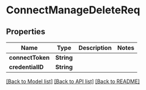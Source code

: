 # ConnectManageDeleteReq

## Properties
Name | Type | Description | Notes
------------ | ------------- | ------------- | -------------
**connectToken** | **String** |  | 
**credentialID** | **String** |  | 

[[Back to Model list]](../README.md#documentation-for-models) [[Back to API list]](../README.md#documentation-for-api-endpoints) [[Back to README]](../README.md)


